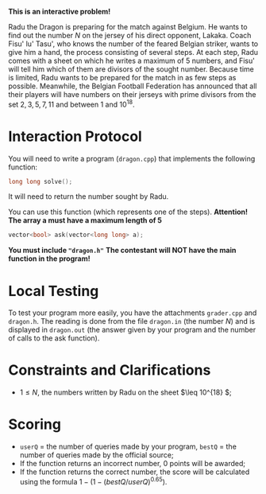 **This is an interactive problem!**

Radu the Dragon is preparing for the match against Belgium. He wants to find out the number $N$ on the jersey of his direct opponent, Lakaka. Coach Fisu' lu' Tasu', who knows the number of the feared Belgian striker, wants to give him a hand, the process consisting of several steps. At each step, Radu comes with a sheet on which he writes a maximum of 5 numbers, and Fisu' will tell him which of them are divisors of the sought number. Because time is limited, Radu wants to be prepared for the match in as few steps as possible. Meanwhile, the Belgian Football Federation has announced that all their players will have numbers on their jerseys with prime divisors from the set $2, 3, 5, 7, 11$ and between $1$ and $10^{18}$.

# Interaction Protocol

You will need to write a program (`dragon.cpp`) that implements the following function:
```c++
long long solve();
```
It will need to return the number sought by Radu.

You can use this function (which represents one of the steps). **Attention! The array a must have a maximum length of 5**
```c++
vector<bool> ask(vector<long long> a);
```

**You must include `"dragon.h"`**
**The contestant will NOT have the main function in the program!**

# Local Testing

To test your program more easily, you have the attachments `grader.cpp` and `dragon.h`. The reading is done from the file `dragon.in` (the number $N$) and is displayed in `dragon.out` (the answer given by your program and the number of calls to the ask function).

# Constraints and Clarifications

* $1 \leq N,$ the numbers written by Radu on the sheet $\leq 10^{18} $;

# Scoring

* `userQ` = the number of queries made by your program, `bestQ` = the number of queries made by the official source;
* If the function returns an incorrect number, $0$ points will be awarded;
* If the function returns the correct number, the score will be calculated using the formula $1 - (1 - (bestQ / userQ) ^ {0.65})$.